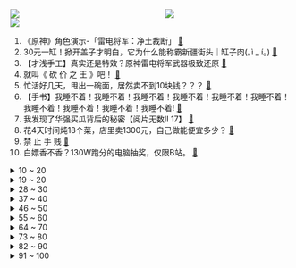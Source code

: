 <div >
	<a style="float:left;width:55%;" href = "https://github.com/anuraghazra/github-readme-stats">
	 <img src = "https://github-readme-stats.vercel.app/api?username=iuuuuuaena&theme=buefy&show_icons=true"/>
	</a>
	<a  style="float:right;width:45%" href = "https://github.com/anuraghazra/github-readme-stats">
	 <img  src="https://github-readme-stats.vercel.app/api/top-langs/?username=anuraghazra&layout=compact"/>
	</a>
	</div>

[![](https://img.shields.io/badge/jxd-@jxdgogogo.xyz-yellowgreen.svg)](https://www.jxdgogogo.xyz)<br>
1. 《原神》角色演示-「雷电将军：净土裁断」 [:link:](//www.bilibili.com/video/BV1kb4y1m7e7) <br>
2. 30元一缸！掀开盖子才明白，它为什么能称霸新疆街头｜缸子肉(｡ì _ í｡) [:link:](//www.bilibili.com/video/BV1Lg411V762) <br>
3. 【才浅手工】真实还是特效？原神雷电将军武器极致还原 [:link:](//www.bilibili.com/video/BV1rh411W7nH) <br>
4. 就叫《 砍  价  之  王 》吧！ [:link:](//www.bilibili.com/video/BV1jg411V7qH) <br>
5. 忙活好几天，甩出一碗面，居然卖不到10块钱？？？ [:link:](//www.bilibili.com/video/BV1uf4y1H75q) <br>
6. 【手书】我睡不着！我睡不着！我睡不着！我睡不着！我睡不着！我睡不着！我睡不着！我睡不着！我睡不着！我睡不着! [:link:](//www.bilibili.com/video/BV1Lf4y1N7f8) <br>
7. 我发现了华强买瓜背后的秘密【阅片无数Ⅱ 17】 [:link:](//www.bilibili.com/video/BV13g411V7u9) <br>
8. 花4天时间炖18个菜，店里卖1300元，自己做能便宜多少？ [:link:](//www.bilibili.com/video/BV1Bv411A7jb) <br>
9. 禁 止 手 贱 [:link:](//www.bilibili.com/video/BV1DU4y1j7ez) <br>
10. 白嫖香不香？130W跑分的电脑抽奖，仅限B站。 [:link:](//www.bilibili.com/video/BV1Lf4y1N7vN) <br>
<details>
<summary>10 ~ 20</summary>

11. 全员男神？我从来没见过这么狂炫酷霸拽的男同学！ [:link:](//www.bilibili.com/video/BV1Zv411A7DA) <br>
12. 女孩记错时间得知第二天要开学瞬间崩溃，一边爆哭一边通宵赶作业 [:link:](//www.bilibili.com/video/BV1gM4y157vB) <br>
13. 靠谱盘点132：FPX和EDG会师决赛！Doinb爆料和伞皇进澡堂经历，金咕咕：？ [:link:](//www.bilibili.com/video/BV1aA411c7VT) <br>
14. 天堂到地狱！猫咖30只猫咪的“逃生之路”！ [:link:](//www.bilibili.com/video/BV1fP4y1p7rG) <br>
15. 【第三次世界大战】第一集：歼20夜间飞赴高原，Y国大军压境，T90装甲部队越线，15式坦克集结，装备有99A的重型合成旅铁路机动，千里驰援西部边疆 [:link:](//www.bilibili.com/video/BV1BA411c7ar) <br>
16. 我是不是最后一个发现可以这样的人。。。 [:link:](//www.bilibili.com/video/BV1kv411A7Qo) <br>
17. 广电总局：坚决抵制违法失德艺人及高片酬，不得播出偶像养成节目 [:link:](//www.bilibili.com/video/BV1vg411V7L9) <br>
18. 《明日方舟》动画MV - 浮光 [:link:](//www.bilibili.com/video/BV1SQ4y1h7EP) <br>
19. 想要获得永生 你得付出多大代价？【思维实验室】 [:link:](//www.bilibili.com/video/BV1n44y1C7wD) <br>
</details>
<details>
<summary>19 ~ 20</summary>

20. up爆肝24小时，周杰伦新歌前奏续写完整版 [:link:](//www.bilibili.com/video/BV1oQ4y117Qc) <br>
21. 【波兰球】二 战 珍 贵 录 像 [:link:](//www.bilibili.com/video/BV1yQ4y117m3) <br>
22. 2021年9月2日，欢迎回家！ [:link:](//www.bilibili.com/video/BV1Xh411W72Y) <br>
23. 那个“乞丐”把50毫克镭放进了咸菜罐里… [:link:](//www.bilibili.com/video/BV1RQ4y1h77v) <br>
24. 社 交 不 牛 掰 症 [:link:](//www.bilibili.com/video/BV1kQ4y1h738) <br>
25. 法国青共运-上比利牛斯省 入驻B站啦！ [:link:](//www.bilibili.com/video/BV1EU4y177og) <br>
26. 【读评论】不好意思，这个频道换up主了 [:link:](//www.bilibili.com/video/BV1Mv411P7Jy) <br>
27. 【INTO1-刘彰】小刘在拜冰! [:link:](//www.bilibili.com/video/BV11f4y1N7Q8) <br>
28. 刘大鹅跟班儿，正式入驻B站！ [:link:](//www.bilibili.com/video/BV1SQ4y1h7wA) <br>
</details>
<details>
<summary>28 ~ 30</summary>

29. 深夜路边摊，我只是来拿回小凳，但老板太热情了，所以。美食探店/无广试吃员 [:link:](//www.bilibili.com/video/BV18f4y1H7yB) <br>
30. 【原神】180个天云草实最全首发！超贴心的跟跑路线，快给雷神准备材料吧！ [:link:](//www.bilibili.com/video/BV1q3411B7cL) <br>
31. 花了五年，我放弃了我的梦想…… [:link:](//www.bilibili.com/video/BV1Zg411G7zA) <br>
32. 烧烤界的海底捞？烤的滋滋冒油，果然炭火才是烤肉的灵魂！过瘾！【标题你们定ep01-很久以前】 [:link:](//www.bilibili.com/video/BV12b4y1m74d) <br>
33. 初音未来30岁了（不是），你们还记得她吗？【开始连接】 [:link:](//www.bilibili.com/video/BV1c64y1Y7jy) <br>
34. bug多又怎么样！但是它能运行啊！用代码还原《愤怒的小鸟》 [:link:](//www.bilibili.com/video/BV1av411A7AP) <br>
35. 【时代少年团】818录制花絮 [:link:](//www.bilibili.com/video/BV1UL4y1Y7Dg) <br>
36. 蹭饭挑战有内幕？？？ [:link:](//www.bilibili.com/video/BV16v411A74a) <br>
37. 奈雪の茶、大润发、胖哥俩连翻车：蟑螂餐、死螃蟹、臭猪肉、烂水果！ [:link:](//www.bilibili.com/video/BV1ky4y1G7Bu) <br>
</details>
<details>
<summary>37 ~ 40</summary>

38. 一个百万UP主的自觉 [:link:](//www.bilibili.com/video/BV1HQ4y1h7jR) <br>
39. 《谨以本视频纪念我们的童年 那是一段小有遗憾的幸福时光》 [:link:](//www.bilibili.com/video/BV1jh411q7MV) <br>
40. 刘醒：我走过最长的路就是你的套路！9.2分港产抗日剧《义海豪情》P5 [:link:](//www.bilibili.com/video/BV1DL411478h) <br>
41. 大清早的还没到学校呢，就被学校恶心坏了 [:link:](//www.bilibili.com/video/BV1BP4y1p7Gs) <br>
42. 【原神】2.1版本海祇岛+清籁岛解谜任务攻略合集【持续更新】 [:link:](//www.bilibili.com/video/BV1Yq4y1U7fv) <br>
43. 美国最贵超市干饭！2个盒饭敢卖$50美金，富人智商税这么好收？ [:link:](//www.bilibili.com/video/BV1vb4y1m71x) <br>
44. 辅   助   小   技   巧 [:link:](//www.bilibili.com/video/BV1kQ4y117xf) <br>
45. 【原神】各国钓鱼点位置及钓鱼系统概略 [:link:](//www.bilibili.com/video/BV1sL4y1Y7fT) <br>
46. 【眉山论剑】中国迟迟不敢动房地产，是因为背后有两条利益驱动 [:link:](//www.bilibili.com/video/BV1jq4y1T7P8) <br>
</details>
<details>
<summary>46 ~ 50</summary>

47. 紫菜蛋花兔（八嘎酱）生活里不为人知的另一面 [:link:](//www.bilibili.com/video/BV1p44y1873h) <br>
48. 【原神】雷电将军武器选择，数据计算对比多把五星/四星武器伤害期望+圣遗物沙漏杯子选择 [:link:](//www.bilibili.com/video/BV14f4y1H7xp) <br>
49. 我的高三，是一场“复仇”。 [:link:](//www.bilibili.com/video/BV1j44y1878N) <br>
50. 一个人、一支笔、一个夜晚、一个奇迹！ [:link:](//www.bilibili.com/video/BV1Sg411G7ec) <br>
51. 你们要的芦荟汁来了，加了13味调料。制作工艺极其复杂。 [:link:](//www.bilibili.com/video/BV19q4y1K7Gg) <br>
52. 新概念妹妹！独生子的我竟有了个二次元妹妹！ [:link:](//www.bilibili.com/video/BV19v411A7At) <br>
53. 【英雄联盟10周年】朋友 玩LOL吗 不 我玩英雄联盟 [:link:](//www.bilibili.com/video/BV1hQ4y1h75h) <br>
54. 成为自己的信徒！童声超震撼合唱《Believer》太鼓舞人心了！ [:link:](//www.bilibili.com/video/BV1sf4y1N7RH) <br>
55. 【原神】雷神什么的不干了啦！ [:link:](//www.bilibili.com/video/BV1YQ4y1177e) <br>
</details>
<details>
<summary>55 ~ 60</summary>

56. 【罗翔】强制猥亵是具体实施了什么行为？与强奸有何区别？ [:link:](//www.bilibili.com/video/BV1wq4y1T7Sw) <br>
57. 【原神】女士周本一血无伤 中练度简单攻略 [:link:](//www.bilibili.com/video/BV1Pv411w75Z) <br>
58. 做了两年公益赚了600000rmb博名和赚钱的最快方式 [:link:](//www.bilibili.com/video/BV1bg411V7q8) <br>
59. “我宁愿相信自己是麻瓜，也不相信世上没有魔法” [:link:](//www.bilibili.com/video/BV1bq4y1U7s2) <br>
60. 外国人都有什么奇葩中国问题？我在谷歌搜了一下“China”… [:link:](//www.bilibili.com/video/BV1cb4y1U7t7) <br>
61. 整蛊！在女友听音乐时剪断她的耳机！她的反应是啥？ [:link:](//www.bilibili.com/video/BV1Pv411P7tb) <br>
62. 女大学生坚持街健两年会有什么改变？ [:link:](//www.bilibili.com/video/BV1Tg411V7B6) <br>
63. 开学第一天的你 [:link:](//www.bilibili.com/video/BV1KM4y157AZ) <br>
64. 华农兄弟：搞点鸡肠抓螃蟹，收获满满，全部煎掉 [:link:](//www.bilibili.com/video/BV1BQ4y1h7Gc) <br>
</details>
<details>
<summary>64 ~ 70</summary>

65. 令人崩溃的语音通话 [:link:](//www.bilibili.com/video/BV1RA411c71A) <br>
66. 【原神】一分钟教你快速白嫖平民雷神专武——渔获（鱼叉） 钓什么鱼，用什么饵，钓鱼点位详解。 [:link:](//www.bilibili.com/video/BV1LM4y1G77U) <br>
67. 离谱！周杰伦新歌《橙色靴子国》？？？ [:link:](//www.bilibili.com/video/BV1bP4y1a7fH) <br>
68. 美国最强总统，世界霸主奠基人：罗斯福（下）【历史调研室24】 [:link:](//www.bilibili.com/video/BV1hL41147rg) <br>
69. 吃完的龙虾不要丢 裹上油漆 钢铁直男馋哭了 [:link:](//www.bilibili.com/video/BV1Xb4y1m7bN) <br>
70. 惊天真相曝光！这把黑恶保护伞到底有多大？国产罪案剧 第四期 [:link:](//www.bilibili.com/video/BV13M4y1G7Lw) <br>
71. 19元小火锅真香，肉卷不限量，豆皮当主食，好吃又实惠 [:link:](//www.bilibili.com/video/BV1yf4y1N754) <br>
72. 【原神】雷电将军值得抽吗？怒氪1.5W告诉你答案！0命平民，6命满精薙草之稻光，你想看的全都有！ [:link:](//www.bilibili.com/video/BV18h411W7R6) <br>
73. 试吃网友投出的中国十大奶茶！第一名竟如此惊艳！ [:link:](//www.bilibili.com/video/BV1wq4y1T7KV) <br>
</details>
<details>
<summary>73 ~ 80</summary>

74. 兰州交通大学一研究生校内被害 家属：父母务农打工供读书 [:link:](//www.bilibili.com/video/BV1B3411B71y) <br>
75. 这三年 读万卷书行万里路 金榜题名  走完了大半个中国 考上了心仪学校研究生  希望所有看到这条视频的人 努力都不被辜负 我希望你们的愿望都能实现 [:link:](//www.bilibili.com/video/BV1kA411c75i) <br>
76. 《盲 盒 式 鬼 畜》 [:link:](//www.bilibili.com/video/BV1p44y187Hf) <br>
77. 【原神】渔获（鱼叉）/突破材料，钓鱼点位整理，后续更新全钓鱼点位 [:link:](//www.bilibili.com/video/BV1344y187Pw) <br>
78. 【我的世界】半年的创作…只为这短短的1分半 [:link:](//www.bilibili.com/video/BV1xb4y1m7yc) <br>
79. 一只热心肠的猫，会遭遇的种种问题… [:link:](//www.bilibili.com/video/BV1KP4y1W7iK) <br>
80. 【爷青回】陈旭《哥只是个传说》王炸神曲！请你不要再迷恋哥！ [:link:](//www.bilibili.com/video/BV1hh411W77E) <br>
81. 笑喷！当搞笑主播碰到反诈民警…… [:link:](//www.bilibili.com/video/BV1i64y1Y7bS) <br>
82. 为什么不建议大家吃槟榔 [:link:](//www.bilibili.com/video/BV1ZU4y1j7DG) <br>
</details>
<details>
<summary>82 ~ 90</summary>

83. 想帮我爸戒奶茶？只能用魔法打败魔法 [:link:](//www.bilibili.com/video/BV1d64y1a7KK) <br>
84. 我傻了！在这个游戏里居然和猩猩谈恋爱了！ [:link:](//www.bilibili.com/video/BV1qL411471Q) <br>
85. 【主播真会玩特别篇】：十年联盟，无畏青春！ [:link:](//www.bilibili.com/video/BV1AM4y157VY) <br>
86. 【蜜雪冰城的十万个为什么】为什么要下架雪王雪顶咖啡？还会上架吗？ [:link:](//www.bilibili.com/video/BV1rQ4y1h7nu) <br>
87. 人机战神赛世界纪录：5分49秒！无极之道，在我们内心延续！！！ [:link:](//www.bilibili.com/video/BV1Eb4y1U7jG) <br>
88. 索命过山车！辣妹变腊肉、死神又来冲业绩啦！《死神来了3》 [:link:](//www.bilibili.com/video/BV1Cv411A7Zz) <br>
89. 【小雷神】穷开心 [:link:](//www.bilibili.com/video/BV19Q4y117qz) <br>
90. 火鸡面：我 终 于 被 猴 哥 复 刻 了！ [:link:](//www.bilibili.com/video/BV1Pb4y1U7uA) <br>
91. 新 概 念 厨 师 ！ [:link:](//www.bilibili.com/video/BV1jL4y1Y7aB) <br>
</details>
<details>
<summary>91 ~ 100</summary>

92. 【原神天云草实】共168个！雷神(雷电将军)的突破材料！分路线收集！贴心领跑防迷路！ [:link:](//www.bilibili.com/video/BV1Fq4y1T7h3) <br>
93. 中专小伙怒追女博士，背后的真相和每个人都有关！ [:link:](//www.bilibili.com/video/BV1YQ4y1h7h5) <br>
94. 社交牛逼症！⚡华 强 萨 日 朗⚡鬼畜舞蹈版 [:link:](//www.bilibili.com/video/BV1wU4y177mn) <br>
95. 我真的很讨厌扫码点单！！！ [:link:](//www.bilibili.com/video/BV1zy4y1G7UQ) <br>
96. 回村的诱惑（1） [:link:](//www.bilibili.com/video/BV1f3411B7Bx) <br>
97. 08年登上央视的游戏神作！《孢子》最终结局是什么？ [:link:](//www.bilibili.com/video/BV1Qf4y1N7Dx) <br>
98. 中国妹子带英国美女去海底捞过生日，她感动哭了… [:link:](//www.bilibili.com/video/BV1XL411b7JW) <br>
99. @一下你们的健身教练，帮我看看动作 [:link:](//www.bilibili.com/video/BV1VU4y177RG) <br>
100. 【原神】2.1新增语音-三位神明的相互评价 [:link:](//www.bilibili.com/video/BV1b44y1C7ZR) <br>
</details>
